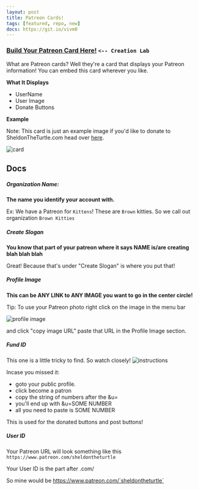 ```yaml
---
layout: post
title: Patreon Cards!
tags: [featured, repo, new]
docs: https://git.io/vivm0
---
```


### [Build Your Patreon Card Here!](https://clarkhacks-labs.github.io/patreon-cards/) `<-- Creation Lab`
What are Patreon cards? Well they're a card that displays your Patreon information! You can embed this card wherever you like.

__What It Displays__

* UserName
* User Image
* Donate Buttons

__Example__

Note: This card is just an example image if you'd like to donate to SheldonTheTurtle.com head over [here](https://www.patreon.com/sheldontheturtle).

![card](https://clarkhacks-labs.github.io/patreon-cards/assets/cardimg.jpg)


## Docs

##### Organization Name:

__The name you identify your account with.__

Ex: We have a Patreon for `Kittens`! These are `Brown` kitties. So we call out organization `Brown Kitties`

##### Create Slogan
__You know that part of your patreon where it says NAME is/are creating blah blah blah__

Great! Because that's under "Create Slogan" is where you put that!

##### Profile Image

__This can be ANY LINK to ANY IMAGE you want to go in the center circle!__

Tip: To use your Patreon photo right click on the image in the menu bar

![profile image](https://clarkhacks-labs.github.io/patreon-cards/assets/menuimage.jpg)

and click "copy image URL" paste that URL in the Profile Image section.

##### Fund ID
This one is a little tricky to find. So watch closely!
![instructions](https://clarkhacks-labs.github.io/patreon-cards/assets/fundid.gif)

 Incase you missed it:
 * goto your public profile.
 * click become a patron
 * copy the string of numbers after the &u=
 * you'll end up with &u=SOME NUMBER
 * all you need to paste is SOME NUMBER

This is used for the donated buttons and post buttons!

##### User ID
Your Patreon URL will look something like this `https://www.patreon.com/sheldontheturtle`

Your User ID is the part after .com/

So mine would be https://www.patreon.com/`sheldontheturtle`
